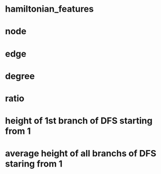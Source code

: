 # hamiltonian_features

# node
# edge
# degree
# ratio

# height of 1st branch of DFS starting from 1
# average height of all branchs of DFS staring from 1
